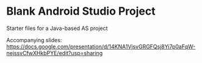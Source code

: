 # Blank Android Studio Project

Starter files for a Java-based AS project

Accompanying slides: https://docs.google.com/presentation/d/14KNA1VjsvGRGFQsj8Yi7p0aFqW-nejssvCfwXHkbPYE/edit?usp=sharing

